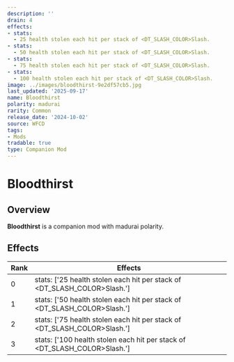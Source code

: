 ```yaml
---
description: ''
drain: 4
effects:
- stats:
  - 25 health stolen each hit per stack of <DT_SLASH_COLOR>Slash.
- stats:
  - 50 health stolen each hit per stack of <DT_SLASH_COLOR>Slash.
- stats:
  - 75 health stolen each hit per stack of <DT_SLASH_COLOR>Slash.
- stats:
  - 100 health stolen each hit per stack of <DT_SLASH_COLOR>Slash.
image: ../images/bloodthirst-9e2df57cb5.jpg
last_updated: '2025-09-17'
name: Bloodthirst
polarity: madurai
rarity: Common
release_date: '2024-10-02'
source: WFCD
tags:
- Mods
tradable: true
type: Companion Mod
---
```


# Bloodthirst

## Overview

**Bloodthirst** is a companion mod with madurai polarity.

## Effects

| Rank | Effects |
|------|----------|
| 0 | stats: ['25 health stolen each hit per stack of <DT_SLASH_COLOR>Slash.'] |
| 1 | stats: ['50 health stolen each hit per stack of <DT_SLASH_COLOR>Slash.'] |
| 2 | stats: ['75 health stolen each hit per stack of <DT_SLASH_COLOR>Slash.'] |
| 3 | stats: ['100 health stolen each hit per stack of <DT_SLASH_COLOR>Slash.'] |

